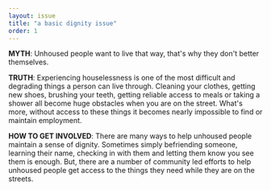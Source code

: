 ```yaml
---
layout: issue
title: "a basic dignity issue"
order: 1
---
```

<strong>MYTH</strong>: Unhoused people want to live that way, that's why they don't better themselves.

<strong>TRUTH</strong>: Experiencing houselessness is one of the most difficult and degrading things a person can live through. Cleaning your clothes, getting new shoes, brushing your teeth, getting reliable access to meals or taking a shower all become huge obstacles when you are on the street. What's more, without access to these things it becomes nearly impossible to find or maintain employment.

<strong>HOW TO GET INVOLVED</strong>: There are many ways to help unhoused people maintain a sense of dignity. Sometimes simply befriending someone, learning their name, checking in with them and letting them know you see them is enough. But, there are a number of community led efforts to help unhoused people get access to the things they need while they are on the streets.

